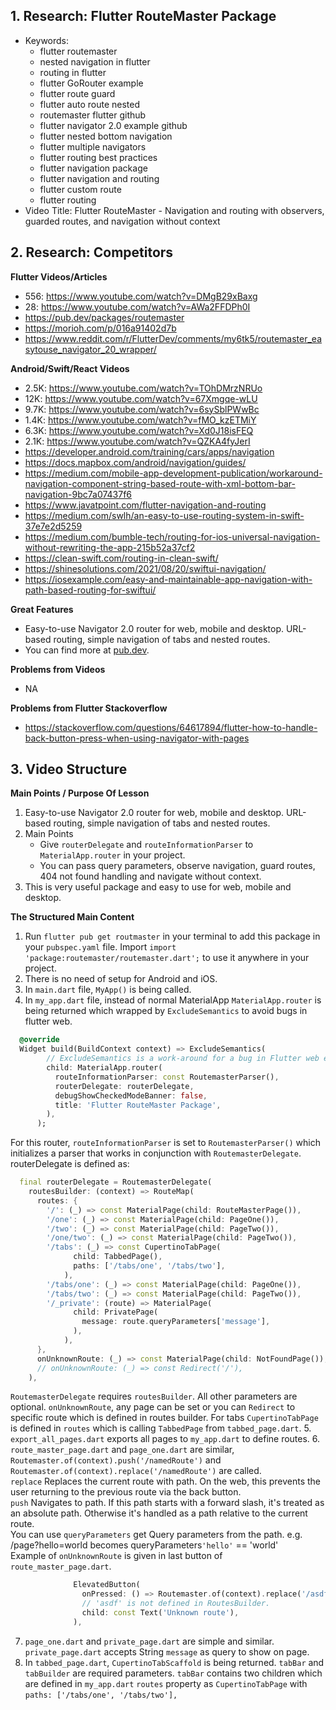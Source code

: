 ## 1. Research: Flutter RouteMaster Package

- Keywords:
    - flutter routemaster
    - nested navigation in flutter
    - routing in flutter
    - flutter GoRouter example
    - flutter route guard
    - flutter auto route nested
    - routemaster flutter github
    - flutter navigator 2.0 example github
    - flutter nested bottom navigation
    - flutter multiple navigators
    - flutter routing best practices
    - flutter navigation package
    - flutter navigation and routing
    - flutter custom route
    - flutter routing
- Video Title: Flutter RouteMaster - Navigation and routing with observers, guarded routes, and navigation without context

## 2. Research: Competitors

**Flutter Videos/Articles**

- 556: https://www.youtube.com/watch?v=DMgB29xBaxg
- 28: https://www.youtube.com/watch?v=AWa2FFDPh0I
- https://pub.dev/packages/routemaster
- https://morioh.com/p/016a91402d7b
- https://www.reddit.com/r/FlutterDev/comments/my6tk5/routemaster_easytouse_navigator_20_wrapper/

**Android/Swift/React Videos**

- 2.5K: https://www.youtube.com/watch?v=TOhDMrzNRUo
- 12K: https://www.youtube.com/watch?v=67Xmgqe-wLU
- 9.7K: https://www.youtube.com/watch?v=6sySblPWwBc
- 1.4K: https://www.youtube.com/watch?v=fMO_kzETMiY
- 6.3K: https://www.youtube.com/watch?v=Xd0J18isFEQ
- 2.1K: https://www.youtube.com/watch?v=QZKA4fyJerI
- https://developer.android.com/training/cars/apps/navigation
- https://docs.mapbox.com/android/navigation/guides/
- https://medium.com/mobile-app-development-publication/workaround-navigation-component-string-based-route-with-xml-bottom-bar-navigation-9bc7a07437f6
- https://www.javatpoint.com/flutter-navigation-and-routing
- https://medium.com/swlh/an-easy-to-use-routing-system-in-swift-37e7e2d5259
- https://medium.com/bumble-tech/routing-for-ios-universal-navigation-without-rewriting-the-app-215b52a37cf2
- https://clean-swift.com/routing-in-clean-swift/
- https://shinesolutions.com/2021/08/20/swiftui-navigation/
- https://iosexample.com/easy-and-maintainable-app-navigation-with-path-based-routing-for-swiftui/

**Great Features**
- Easy-to-use Navigator 2.0 router for web, mobile and desktop. URL-based routing, simple navigation of tabs and nested routes.
- You can find more at [pub.dev](https://pub.dev/packages/routemaster).

**Problems from Videos**
- NA

**Problems from Flutter Stackoverflow**

- https://stackoverflow.com/questions/64617894/flutter-how-to-handle-back-button-press-when-using-navigator-with-pages

## 3. Video Structure

**Main Points / Purpose Of Lesson**

1. Easy-to-use Navigator 2.0 router for web, mobile and desktop. URL-based routing, simple navigation of tabs and nested routes.
2. Main Points
    - Give `routerDelegate` and `routeInformationParser` to `MaterialApp.router` in your project.
    - You can pass query parameters, observe navigation, guard routes, 404 not found handling and navigate without context.
3. This is very useful package and easy to use for web, mobile and desktop.

**The Structured Main Content**
1. Run `flutter pub get routmaster` in your terminal to add this package in your `pubspec.yaml` file. Import `import 'package:routemaster/routemaster.dart';` to use it anywhere in your project.
2. There is no need of setup for Android and iOS.
3. In `main.dart` file, `MyApp()` is being called.
4. In `my_app.dart` file, instead of normal MaterialApp `MaterialApp.router` is being returned which wrapped by `ExcludeSemantics` to avoid bugs in flutter web.
```dart
  @override
  Widget build(BuildContext context) => ExcludeSemantics(
        // ExcludeSemantics is a work-around for a bug in Flutter web engine
        child: MaterialApp.router(
          routeInformationParser: const RoutemasterParser(),
          routerDelegate: routerDelegate,
          debugShowCheckedModeBanner: false,
          title: 'Flutter RouteMaster Package',
        ),
      );
```
For this router, `routeInformationParser` is set to `RoutemasterParser()` which initializes a parser that works in conjunction with `RoutemasterDelegate`.
<br />routerDelegate is defined as:
```dart
  final routerDelegate = RoutemasterDelegate(
    routesBuilder: (context) => RouteMap(
      routes: {
        '/': (_) => const MaterialPage(child: RouteMasterPage()),
        '/one': (_) => const MaterialPage(child: PageOne()),
        '/two': (_) => const MaterialPage(child: PageTwo()),
        '/one/two': (_) => const MaterialPage(child: PageTwo()),
        '/tabs': (_) => const CupertinoTabPage(
              child: TabbedPage(),
              paths: ['/tabs/one', '/tabs/two'],
            ),
        '/tabs/one': (_) => const MaterialPage(child: PageOne()),
        '/tabs/two': (_) => const MaterialPage(child: PageTwo()),
        '/_private': (route) => MaterialPage(
              child: PrivatePage(
                message: route.queryParameters['message'],
              ),
            ),
      },
      onUnknownRoute: (_) => const MaterialPage(child: NotFoundPage()),
      // onUnknownRoute: (_) => const Redirect('/'),
    ),
```
`RoutemasterDelegate` requires `routesBuilder`. All other parameters are optional. `onUnknownRoute`, any page can be set or you can `Redirect` to specific route which is defined in routes builder.
For tabs `CupertinoTabPage` is defined in `routes` which is calling `TabbedPage` from `tabbed_page.dart`.
5. `export_all_pages.dart`  exports all pages to `my_app.dart` to define routes.
6. `route_master_page.dart` and `page_one.dart` are similar, `Routemaster.of(context).push('/namedRoute')` and `Routemaster.of(context).replace('/namedRoute')` are called.
<br />`replace` Replaces the current route with path. On the web, this prevents the user returning to the previous route via the back button.
<br />`push` Navigates to path. If this path starts with a forward slash, it's treated as an absolute path. Otherwise it's handled as a path relative to the current route.
<br />You can use `queryParameters` get Query parameters from the path. e.g. /page?hello=world becomes queryParameters<code>'hello'</code> == 'world'
<br />Example of `onUnknownRoute` is given in last button of `route_master_page.dart`.
```dart
              ElevatedButton(
                onPressed: () => Routemaster.of(context).replace('/asdf'),
                // 'asdf' is not defined in RoutesBuilder.
                child: const Text('Unknown route'),
              ),
```
7. `page_one.dart` and `private_page.dart` are simple and similar. `private_page.dart` accepts String `message` as query to show on page.
8. In `tabbed_page.dart`, `CupertinoTabScaffold` is being returned. `tabBar` and `tabBuilder` are required parameters. `tabBar` contains two children which are defined in `my_app.dart` `routes` property as `CupertinoTabPage` with `paths: ['/tabs/one', '/tabs/two'],`